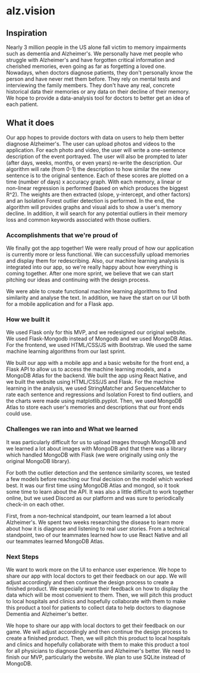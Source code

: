 # alz.vision

## Inspiration
Nearly 3 million people in the US alone fall victim to memory impairments such as dementia and Alzheimer's. We personally have met people who struggle with Alzheimer's and have forgotten critical information and cherished memories, even going as far as forgetting a loved one.<br>
Nowadays, when doctors diagnose patients, they don't personally know the person and have never met them before. They rely on mental tests and interviewing the family members. They don't have any real, concrete historical data their memories or any data on their decline of their memory. We hope to provide a data-analysis tool for doctors to better get an idea of each patient.

## What it does
Our app hopes to provide doctors with data on users to help them better diagnose Alzheimer's. The user can upload photos and videos to the application. For each photo and video, the user will write a one-sentence description of the event portrayed. The user will also be prompted to later (after days, weeks, months, or even years) re-write the description. Our algorithm will rate (from 0-1) the description to how similar the new sentence is to the original sentence. Each of these scores are plotted on a time (number of days) x accuracy graph. With each memory, a linear or non-linear regression is performed (based on which produces the biggest R^2). The weights are then extracted (slope, y-intercept, and other factors) and an Isolation Forest outlier detection is performed. In the end, the algorithm will provides graphs and visual aids to show a user's memory decline. In addition, it will search for any potential outliers in their memory loss and common keywords associated with those outliers.

### Accomplishments that we're proud of
We finally got the app together! We were really proud of how our application is currently more or less functional. We can successfully upload memories and display them for redescribing. Also, our machine learning analysis is integrated into our app, so we're really happy about how everything is coming together. After one more sprint, we believe that we can start pitching our ideas and continuing with the design process.

We were able to create functional machine learning algorithms to find similarity and analyse the text. In addition, we have the start on our UI both for a mobile application and for a Flask app.

### How we built it
We used Flask only for this MVP, and we redesigned our original website. We used Flask-Mongodb instead of Mongodb and we used MongoDB Atlas. For the frontend, we used HTML/CSS/JS with Bootstrap. We used the same machine learning algorithms from our last sprint. 

We built our app with a mobile app and a basic website for the front end, a Flask API to allow us to access the machine learning models, and a MongoDB Atlas for the backend. We built the app using React Native, and we built the website using HTML/CSS/JS and Flask. For the machine learning in the analysis, we used StringMatcher and SequenceMatcher to rate each sentence and regressions and Isolation Forest to find outliers, and the charts were made using matplotlib.pyplot. Then, we used MongoDB Atlas to store each user's memories and descriptions that our front ends could use. 

### Challenges we ran into and What we learned
It was particularly difficult for us to upload images through MongoDB and we learned a lot about images with MongoDB and that there was a library which handled MongoDB with Flask (we were originally using only the original MongoDB library).

For both the outlier detection and the sentence similarity scores, we tested a few models before reaching our final decision on the model which worked best. It was our first time using MongoDB Atlas and mongod, so it took some time to learn about the API. It was also a little difficult to work together online, but we used Discord as our platform and was sure to periodically check-in on each other.

First, from a non-technical standpoint, our team learned a lot about Alzheimer's. We spent two weeks researching the disease to learn more about how it is diagnose and listening to real user stories. From a technical standpoint, two of our teammates learned how to use React Native and all our teammates learned MongoDB Atlas. 

### Next Steps
We want to work more on the UI to enhance user experience. We hope to share our app with local doctors to get their feedback on our app. We will adjust accordingly and then continue the design process to create a finished product. We especially want their feedback on how to display the data which will be most convenient to them. Then, we will pitch this product to local hospitals and clinics and hopefully collaborate with them to make this product a tool for patients to collect data to help doctors to diagnose Dementia and Alzheimer's better.

We hope to share our app with local doctors to get their feedback on our game. We will adjust accordingly and then continue the design process to create a finished product. Then, we will pitch this product to local hospitals and clinics and hopefully collaborate with them to make this product a tool for all physicians to diagnose Dementia and Alzheimer's better.
We need to finish our MVP, particularly the website. We plan to use SQLite instead of MongoDB. 